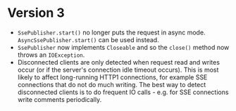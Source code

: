 Version 3
=========

* `SsePublisher.start()` no longer puts the request in async mode. `AsyncSsePublisher.start()` can be used instead.
* `SsePublisher` now implements `Closeable` and so the `close()` method now throws an `IOException`.
* Disconnected clients are only detected when request read and writes occur (or if the server's connection idle timeout occurs). 
This is most likely to affect long-running HTTP1 connections, for example SSE connections that do not do much writing.
The best way to detect disconnected clients is to do frequent IO calls - e.g. for SSE connections write comments periodically.
